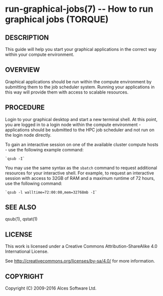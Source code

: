# run-graphical-jobs(7) -- How to run graphical jobs (TORQUE)

## DESCRIPTION

This guide will help you start your graphical applications in the correct way within your compute environment.

## OVERVIEW

Graphical applications should be run within the compute environment by submitting them to the job scheduler system. Running your applications in this way will provide them with access to scalable resources.

## PROCEDURE

Login to your graphical desktop and start a new terminal shell. At this point, you are logged in to a login node within the compute environment - applications should be submitted to the HPC job scheduler and not run on the login node directly.

To gain an interactive session on one of the available cluster compute hosts - use the following example command:

    `qsub -I`

You may use the same syntax as the `sbatch` command to request additional resources for your interactive shell. For example, to request an interactive session with access to 32GB of RAM and a maximum runtime of 72 hours, use the following command:

    `qsub -l walltime=72:00:00,mem=32768mb -I`

## SEE ALSO

qsub(1), qstat(1)

## LICENSE

This work is licensed under a Creative Commons Attribution-ShareAlike 4.0 International License.

See <http://creativecommons.org/licenses/by-sa/4.0/> for more information.

## COPYRIGHT

Copyright (C) 2009-2016 Alces Software Ltd.
